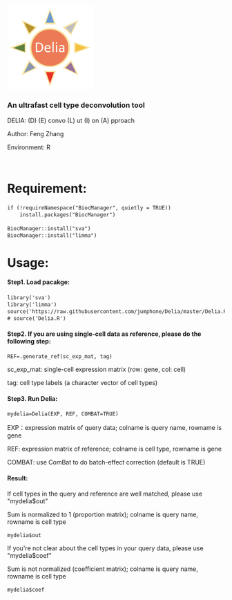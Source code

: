 <img src="https://github.com/jumphone/Delia/blob/master/img/Delia_LOGO.png" width="200">


### An ultrafast cell type deconvolution tool

DELIA: (D) (E) convo (L) ut (I) on (A) pproach

Author: Feng Zhang

Environment: R 

</br>

# Requirement:

    if (!requireNamespace("BiocManager", quietly = TRUE))
        install.packages("BiocManager")
        
    BiocManager::install("sva")
    BiocManager::install("limma")

# Usage:

#### Step1. Load pacakge:

    library('sva')
    library('limma')
    source('https://raw.githubusercontent.com/jumphone/Delia/master/Delia.R')
    # source('Delia.R')
    

#### Step2. If you are using single-cell data as reference, please do the following step:
    
    REF=.generate_ref(sc_exp_mat, tag)
    
sc_exp_mat: single-cell expression matrix (row: gene, col: cell)

tag: cell type labels (a character vector of cell types)


#### Step3. Run Delia:
    
    mydelia=Delia(EXP, REF, COMBAT=TRUE)      

EXP：expression matrix of query data; colname is query name, rowname is gene

REF: expression matrix of reference; colname is cell type, rowname is gene 

COMBAT: use ComBat to do batch-effect correction (default is TRUE)


#### Result:   

If cell types in the query and reference are well matched, please use "mydelia$out"

Sum is normalized to 1 (proportion matrix); colname is query name, rowname is cell type

    mydelia$out
    
If you're not clear about the cell types in your query data, please use "mydelia$coef"
 
Sum is not normalized (coefficient matrix); colname is query name, rowname is cell type

    mydelia$coef
    
    
   

   



